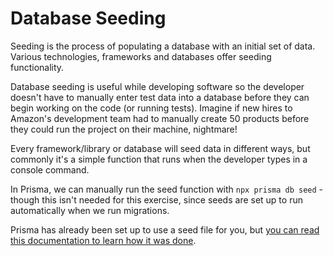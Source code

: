 # Database Seeding

Seeding is the process of populating a database with an initial set of data. Various technologies, frameworks and databases offer seeding functionality.

Database seeding is useful while developing software so the developer doesn't have to manually enter test data into a database before they can begin working on the code (or running tests). Imagine if new hires to Amazon's development team had to manually create 50 products before they could run the project on their machine, nightmare!

Every framework/library or database will seed data in different ways, but commonly it's a simple function that runs when the developer types in a console command.

In Prisma, we can manually run the seed function with `npx prisma db seed` - though this isn't needed for this exercise, since seeds are set up to run automatically when we run migrations.

Prisma has already been set up to use a seed file for you, but [you can read this documentation to learn how it was done](https://www.prisma.io/docs/guides/database/seed-database).

